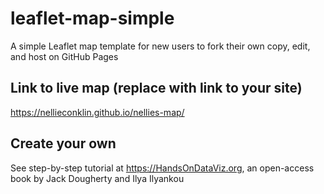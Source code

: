 # leaflet-map-simple
A simple Leaflet map template for new users to fork their own copy, edit, and host on GitHub Pages

## Link to live map (replace with link to your site)
https://nellieconklin.github.io/nellies-map/

## Create your own
See step-by-step tutorial at https://HandsOnDataViz.org, an open-access book by Jack Dougherty and Ilya Ilyankou
